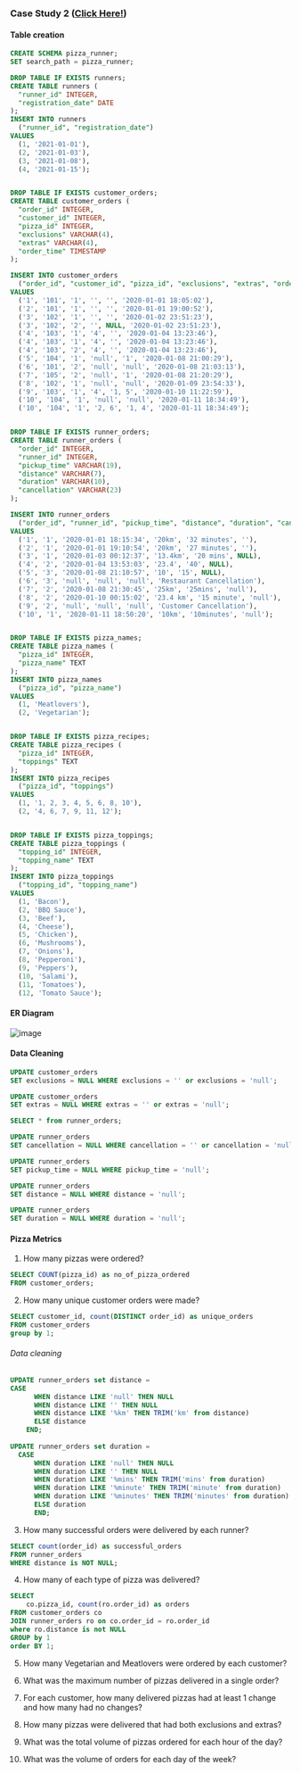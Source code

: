 ### Case Study 2 ([Click Here!](https://8weeksqlchallenge.com/case-study-2/))

#### Table creation
```sql
CREATE SCHEMA pizza_runner;
SET search_path = pizza_runner;

DROP TABLE IF EXISTS runners;
CREATE TABLE runners (
  "runner_id" INTEGER,
  "registration_date" DATE
);
INSERT INTO runners
  ("runner_id", "registration_date")
VALUES
  (1, '2021-01-01'),
  (2, '2021-01-03'),
  (3, '2021-01-08'),
  (4, '2021-01-15');


DROP TABLE IF EXISTS customer_orders;
CREATE TABLE customer_orders (
  "order_id" INTEGER,
  "customer_id" INTEGER,
  "pizza_id" INTEGER,
  "exclusions" VARCHAR(4),
  "extras" VARCHAR(4),
  "order_time" TIMESTAMP
);

INSERT INTO customer_orders
  ("order_id", "customer_id", "pizza_id", "exclusions", "extras", "order_time")
VALUES
  ('1', '101', '1', '', '', '2020-01-01 18:05:02'),
  ('2', '101', '1', '', '', '2020-01-01 19:00:52'),
  ('3', '102', '1', '', '', '2020-01-02 23:51:23'),
  ('3', '102', '2', '', NULL, '2020-01-02 23:51:23'),
  ('4', '103', '1', '4', '', '2020-01-04 13:23:46'),
  ('4', '103', '1', '4', '', '2020-01-04 13:23:46'),
  ('4', '103', '2', '4', '', '2020-01-04 13:23:46'),
  ('5', '104', '1', 'null', '1', '2020-01-08 21:00:29'),
  ('6', '101', '2', 'null', 'null', '2020-01-08 21:03:13'),
  ('7', '105', '2', 'null', '1', '2020-01-08 21:20:29'),
  ('8', '102', '1', 'null', 'null', '2020-01-09 23:54:33'),
  ('9', '103', '1', '4', '1, 5', '2020-01-10 11:22:59'),
  ('10', '104', '1', 'null', 'null', '2020-01-11 18:34:49'),
  ('10', '104', '1', '2, 6', '1, 4', '2020-01-11 18:34:49');


DROP TABLE IF EXISTS runner_orders;
CREATE TABLE runner_orders (
  "order_id" INTEGER,
  "runner_id" INTEGER,
  "pickup_time" VARCHAR(19),
  "distance" VARCHAR(7),
  "duration" VARCHAR(10),
  "cancellation" VARCHAR(23)
);

INSERT INTO runner_orders
  ("order_id", "runner_id", "pickup_time", "distance", "duration", "cancellation")
VALUES
  ('1', '1', '2020-01-01 18:15:34', '20km', '32 minutes', ''),
  ('2', '1', '2020-01-01 19:10:54', '20km', '27 minutes', ''),
  ('3', '1', '2020-01-03 00:12:37', '13.4km', '20 mins', NULL),
  ('4', '2', '2020-01-04 13:53:03', '23.4', '40', NULL),
  ('5', '3', '2020-01-08 21:10:57', '10', '15', NULL),
  ('6', '3', 'null', 'null', 'null', 'Restaurant Cancellation'),
  ('7', '2', '2020-01-08 21:30:45', '25km', '25mins', 'null'),
  ('8', '2', '2020-01-10 00:15:02', '23.4 km', '15 minute', 'null'),
  ('9', '2', 'null', 'null', 'null', 'Customer Cancellation'),
  ('10', '1', '2020-01-11 18:50:20', '10km', '10minutes', 'null');


DROP TABLE IF EXISTS pizza_names;
CREATE TABLE pizza_names (
  "pizza_id" INTEGER,
  "pizza_name" TEXT
);
INSERT INTO pizza_names
  ("pizza_id", "pizza_name")
VALUES
  (1, 'Meatlovers'),
  (2, 'Vegetarian');


DROP TABLE IF EXISTS pizza_recipes;
CREATE TABLE pizza_recipes (
  "pizza_id" INTEGER,
  "toppings" TEXT
);
INSERT INTO pizza_recipes
  ("pizza_id", "toppings")
VALUES
  (1, '1, 2, 3, 4, 5, 6, 8, 10'),
  (2, '4, 6, 7, 9, 11, 12');


DROP TABLE IF EXISTS pizza_toppings;
CREATE TABLE pizza_toppings (
  "topping_id" INTEGER,
  "topping_name" TEXT
);
INSERT INTO pizza_toppings
  ("topping_id", "topping_name")
VALUES
  (1, 'Bacon'),
  (2, 'BBQ Sauce'),
  (3, 'Beef'),
  (4, 'Cheese'),
  (5, 'Chicken'),
  (6, 'Mushrooms'),
  (7, 'Onions'),
  (8, 'Pepperoni'),
  (9, 'Peppers'),
  (10, 'Salami'),
  (11, 'Tomatoes'),
  (12, 'Tomato Sauce');
```

#### ER Diagram
![image](https://github.com/user-attachments/assets/42eb694a-3e61-4d4a-abc0-b2ab251f798c)

#### Data Cleaning
```sql
UPDATE customer_orders
SET exclusions = NULL WHERE exclusions = '' or exclusions = 'null';

UPDATE customer_orders
SET extras = NULL WHERE extras = '' or extras = 'null';

SELECT * from runner_orders;

UPDATE runner_orders
SET cancellation = NULL WHERE cancellation = '' or cancellation = 'null';

UPDATE runner_orders
SET pickup_time = NULL WHERE pickup_time = 'null';

UPDATE runner_orders
SET distance = NULL WHERE distance = 'null';

UPDATE runner_orders
SET duration = NULL WHERE duration = 'null';
```

#### Pizza Metrics
1. How many pizzas were ordered?
```sql
SELECT COUNT(pizza_id) as no_of_pizza_ordered
FROM customer_orders;
```

2. How many unique customer orders were made?
```sql
SELECT customer_id, count(DISTINCT order_id) as unique_orders
FROM customer_orders
group by 1;
```

###### Data cleaning
```sql
UPDATE runner_orders set distance = 
CASE
	  WHEN distance LIKE 'null' THEN NULL
      WHEN distance LIKE '' THEN NULL
	  WHEN distance LIKE '%km' THEN TRIM('km' from distance)
	  ELSE distance 
    END;
   
UPDATE runner_orders set duration = 
  CASE
	  WHEN duration LIKE 'null' THEN NULL
      WHEN duration LIKE '' THEN NULL
	  WHEN duration LIKE '%mins' THEN TRIM('mins' from duration)
	  WHEN duration LIKE '%minute' THEN TRIM('minute' from duration)
	  WHEN duration LIKE '%minutes' THEN TRIM('minutes' from duration)
	  ELSE duration
	  END;
```

3. How many successful orders were delivered by each runner?
```sql
SELECT count(order_id) as successful_orders
FROM runner_orders
WHERE distance is NOT NULL;
```

4. How many of each type of pizza was delivered?
```sql
SELECT
	co.pizza_id, count(ro.order_id) as orders
FROM customer_orders co 
JOIN runner_orders ro on co.order_id = ro.order_id
where ro.distance is not NULL
GROUP by 1
order BY 1;
```

5. How many Vegetarian and Meatlovers were ordered by each customer?

6. What was the maximum number of pizzas delivered in a single order?

7. For each customer, how many delivered pizzas had at least 1 change and how many had no changes?

8. How many pizzas were delivered that had both exclusions and extras?

9. What was the total volume of pizzas ordered for each hour of the day?

10. What was the volume of orders for each day of the week?
